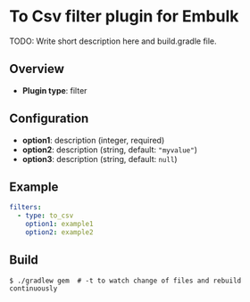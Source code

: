 # To Csv filter plugin for Embulk

TODO: Write short description here and build.gradle file.

## Overview

* **Plugin type**: filter

## Configuration

- **option1**: description (integer, required)
- **option2**: description (string, default: `"myvalue"`)
- **option3**: description (string, default: `null`)

## Example

```yaml
filters:
  - type: to_csv
    option1: example1
    option2: example2
```


## Build

```
$ ./gradlew gem  # -t to watch change of files and rebuild continuously
```

